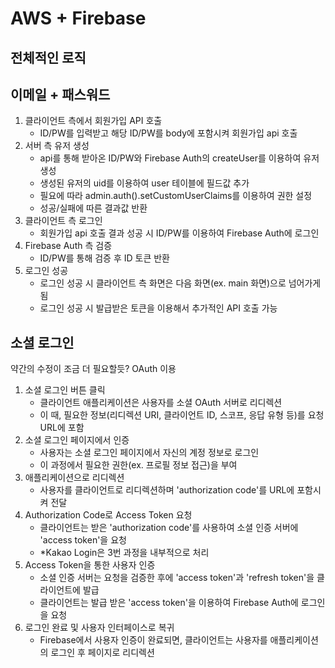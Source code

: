 # AWS + Firebase

## 전체적인 로직

## 이메일 + 패스워드
1. 클라이언트 측에서 회원가입 API 호출
   - ID/PW를 입력받고 해당 ID/PW를 body에 포함시켜 회원가입 api 호출
2. 서버 측 유저 생성
   - api를 통해 받아온 ID/PW와 Firebase Auth의 createUser를 이용하여 유저 생성
   - 생성된 유저의 uid를 이용하여 user 테이블에 필드값 추가
   - 필요에 따라 admin.auth().setCustomUserClaims를 이용하여 권한 설정
   - 성공/실패에 따른 결과값 반환 
3. 클라이언트 측 로그인
   - 회원가입 api 호출 결과 성공 시 ID/PW를 이용하여 Firebase Auth에 로그인
4. Firebase Auth 측 검증
   - ID/PW를 통해 검증 후 ID 토큰 반환
5. 로그인 성공
   - 로그인 성공 시 클라이언트 측 화면은 다음 화면(ex. main 화면)으로 넘어가게 됨
   - 로그인 성공 시 발급받은 토큰을 이용해서 추가적인 API 호출 가능

## 소셜 로그인
약간의 수정이 조금 더 필요할듯?
OAuth 이용
1. 소셜 로그인 버튼 클릭
   - 클라이언트 애플리케이션은 사용자를 소셜 OAuth 서버로 리디렉션
   - 이 때, 필요한 정보(리디렉션 URI, 클라이언트 ID, 스코프, 응답 유형 등)를 요청 URL에 포함
2. 소셜 로그인 페이지에서 인증
   - 사용자는 소셜 로그인 페이지에서 자신의 계정 정보로 로그인
   - 이 과정에서 필요한 권한(ex. 프로필 정보 접근)을 부여
3. 애플리케이션으로 리디렉션
   - 사용자를 클라이언트로 리디렉션하며 'authorization code'를 URL에 포함시켜 전달
4. Authorization Code로 Access Token 요청
   - 클라이언트는 받은 'authorization code'를 사용하여 소셜 인증 서버에 'access token'을 요청
   - *Kakao Login은 3번 과정을 내부적으로 처리
5. Access Token을 통한 사용자 인증
   - 소셜 인증 서버는 요청을 검증한 후에 'access token'과 'refresh token'을 클라이언트에 발급
   - 클라이언트는 발급 받은 'access token'을 이용하여 Firebase Auth에 로그인을 요청
6. 로그인 완료 및 사용자 인터페이스로 복귀
   - Firebase에서 사용자 인증이 완료되면, 클라이언트는 사용자를 애플리케이션의 로그인 후 페이지로 리디렉션